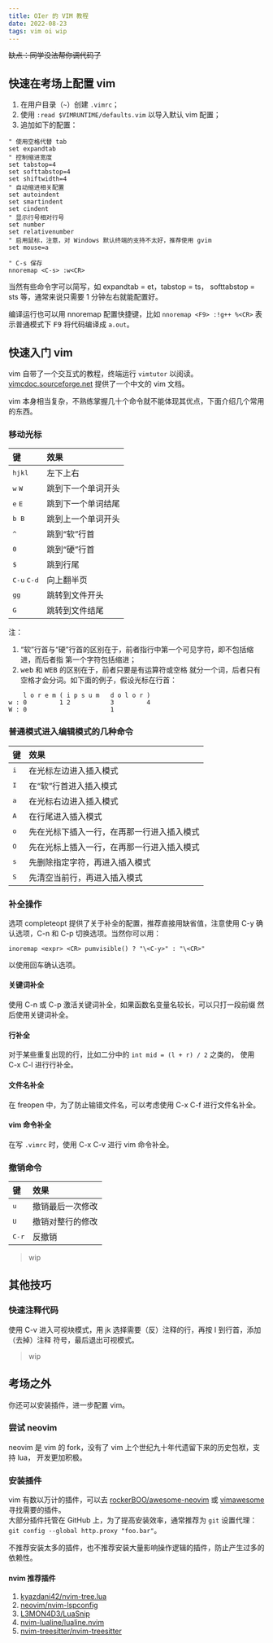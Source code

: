 ```yaml
---
title: OIer 的 VIM 教程
date: 2022-08-23
tags: vim oi wip
---
```


~~缺点：同学没法帮你调代码了~~

## 快速在考场上配置 vim

1. 在用户目录（`~`）创建 `.vimrc`；
2. 使用 `:read $VIMRUNTIME/defaults.vim` 以导入默认 vim 配置；
3. 追加如下的配置：

```vim
" 使用空格代替 tab
set expandtab
" 控制缩进宽度
set tabstop=4
set softtabstop=4
set shiftwidth=4
" 自动缩进相关配置
set autoindent
set smartindent
set cindent
" 显示行号相对行号
set number
set relativenumber
" 启用鼠标，注意，对 Windows 默认终端的支持不太好，推荐使用 gvim
set mouse=a

" C-s 保存
nnoremap <C-s> :w<CR>
```

当然有些命令字可以简写，如 expandtab = et，tabstop = ts，
softtabstop = sts 等，通常来说只需要 1 分钟左右就能配置好。

编译运行也可以用 nnoremap 配置快捷键，比如
`nnoremap <F9> :!g++ %<CR>` 表示普通模式下 <kbd>F9</kbd>
将代码编译成 `a.out`。

## 快速入门 vim

vim 自带了一个交互式的教程，终端运行 `vimtutor` 以阅读。  
[vimcdoc.sourceforge.net](https://vimcdoc.sourceforge.net/doc/help.html) 提供了一个中文的 vim 文档。

vim 本身相当复杂，不熟练掌握几十个命令就不能体现其优点，下面介绍几个常用的东西。

### 移动光标

| 键                                               | 效果               |
| :----------------------------------------------- | :----------------- |
| <kbd>h</kbd><kbd>j</kbd><kbd>k</kbd><kbd>l</kbd> | 左下上右           |
| <kbd>w</kbd> <kbd>W</kbd>                        | 跳到下一个单词开头 |
| <kbd>e</kbd> <kbd>E</kbd>                        | 跳到下一个单词结尾 |
| <kbd>b</kbe> <kbd>B</kbd>                        | 跳到上一个单词开头 |
| <kbd>^</kbd>                                     | 跳到“软”行首       |
| <kbd>0</kbd>                                     | 跳到“硬”行首       |
| <kbd>$</kbd>                                     | 跳到行尾           |
| <kbd>C-u</kbd> <kbd>C-d</kbd>                    | 向上翻半页         |
| <kbd>gg</kbd>                                    | 跳转到文件开头     |
| <kbd>G</kbd>                                     | 跳转到文件结尾     |

注：

1. “软”行首与“硬”行首的区别在于，前者指行中第一个可见字符，即不包括缩进，而后者指
   第一个字符包括缩进；
2. <kbd>w</kbd><kbd>e</kbd><kbd>b</kbd> 和 
   <kbd>W</kbd><kbd>E</kbd><kbd>B</kbd> 的区别在于，前者只要是有运算符或空格
   就分一个词，后者只有空格才会分词。如下面的例子，假设光标在行首：

```
    l o r e m ( i p s u m   d o l o r )
w : 0         1 2           3         4
W : 0                       1
```

### 普通模式进入编辑模式的几种命令

| 键           | 效果                                       |
| :----------- | :----------------------------------------- |
| <kbd>i</kbd> | 在光标左边进入插入模式                     |
| <kbd>I</kbd> | 在“软”行首进入插入模式                     |
| <kbd>a</kbd> | 在光标右边进入插入模式                     |
| <kbd>A</kbd> | 在行尾进入插入模式                         |
| <kbd>o</kbd> | 先在光标下插入一行，在再那一行进入插入模式 |
| <kbd>O</kbd> | 先在光标上插入一行，在再那一行进入插入模式 |
| <kbd>s</kbd> | 先删除指定字符，再进入插入模式             |
| <kbd>S</kbd> | 先清空当前行，再进入插入模式               |

### 补全操作

选项 completeopt 提供了关于补全的配置，推荐直接用缺省值，注意使用
C-y 确认选项，C-n 和 C-p 切换选项。当然你可以用：

```vim
inoremap <expr> <CR> pumvisible() ? "\<C-y>" : "\<CR>"
```

以使用回车确认选项。

#### 关键词补全

使用 C-n 或 C-p 激活关键词补全，如果函数名变量名较长，可以只打一段前缀
然后使用关键词补全。

#### 行补全

对于某些重复出现的行，比如二分中的 `int mid = (l + r) / 2` 之类的，
使用 C-x C-l 进行行补全。

#### 文件名补全

在 freopen 中，为了防止输错文件名，可以考虑使用 C-x C-f 进行文件名补全。

#### vim 命令补全

在写 `.vimrc` 时，使用 C-x C-v 进行 vim 命令补全。

### 撤销命令

| 键             | 效果             |
| :------------- | :--------------- |
| <kbd>u</kbd>   | 撤销最后一次修改 |
| <kbd>U</kbd>   | 撤销对整行的修改 |
| <kbd>C-r</kbd> | 反撤销           |

> wip

## 其他技巧

### 快速注释代码

使用 C-v 进入可视块模式，用 jk 选择需要（反）注释的行，再按 I 到行首，添加（去掉）注释
符号，最后退出可视模式。

> wip

## 考场之外

你还可以安装插件，进一步配置 vim。

### 尝试 neovim

neovim 是 vim 的 fork，没有了 vim 上个世纪九十年代遗留下来的历史包袱，支持 lua，
开发更加积极。  

### 安装插件

vim 有数以万计的插件，可以去
[rockerBOO/awesome-neovim](https://github.com/rockerBOO/awesome-neovim) 
或 [vimawesome](https://vimawesome.com/) 寻找需要的插件。  
大部分插件托管在 GitHub 上，为了提高安装效率，通常推荐为 `git` 设置代理：
`git config --global http.proxy "foo.bar"`。

不推荐安装太多的插件，也不推荐安装大量影响操作逻辑的插件，防止产生过多的依赖性。

#### nvim 推荐插件

1. [kyazdani42/nvim-tree.lua](//github.com/kyazdani42/nvim-tree.lua)
1. [neovim/nvim-lspconfig](//github.com/neovim/nvim-lspconfig)
1. [L3MON4D3/LuaSnip](//github.com/L3MON4D3/LuaSnip)
1. [nvim-lualine/lualine.nvim](//github.com/nvim-lualine/lualine.nvim)
1. [nvim-treesitter/nvim-treesitter](//github.com/nvim-treesitter/nvim-treesitter)
